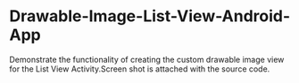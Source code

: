 Drawable-Image-List-View-Android-App
====================================

Demonstrate the functionality of creating the custom drawable image view for the List View Activity.Screen shot is attached with the source code.
